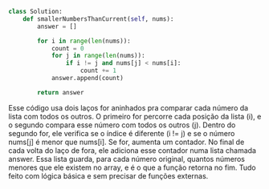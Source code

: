 ``` python
class Solution:
    def smallerNumbersThanCurrent(self, nums):
        answer = []

        for i in range(len(nums)):
            count = 0
            for j in range(len(nums)):
                if i != j and nums[j] < nums[i]:
                    count += 1
            answer.append(count)

        return answer
```

Esse código usa dois laços for aninhados pra comparar cada número da lista com todos os outros. O primeiro for percorre cada posição da lista (i), e o segundo compara esse número com todos os outros (j). Dentro do segundo for, ele verifica se o índice é diferente (i != j) e se o número nums[j] é menor que nums[i]. Se for, aumenta um contador. No final de cada volta do laço de fora, ele adiciona esse contador numa lista chamada answer. Essa lista guarda, para cada número original, quantos números menores que ele existem no array, e é o que a função retorna no fim. Tudo feito com lógica básica e sem precisar de funções externas.